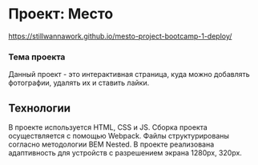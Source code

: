 # Проект: Место
https://stillwannawork.github.io/mesto-project-bootcamp-1-deploy/

### Тема проекта
Данный проект - это интерактивная страница, куда можно добавлять фотографии, удалять их и ставить лайки.

## Технологии

В проекте используется HTML, CSS и JS. Сборка проекта осуществляется с помощью Webpack. Файлы структурированы согласно методологии BEM Nested. В проекте реализована адаптивность для устройств с разрешением экрана 1280px, 320px.